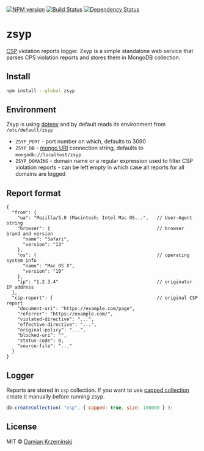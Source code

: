 [![NPM version][npm-image]][npm-url]
[![Build Status][build-image]][build-url]
[![Dependency Status][deps-image]][deps-url]

# zsyp

[CSP] violation reports logger. Zsyp is a simple standalone web service that parses CPS violation reports
and stores them in MongoDB collection.

## Install

```sh
npm install --global zsyp
```

## Environment

Zsyp is using [dotenv] and by default reads its environment from `/etc/default/zsyp`

- `ZSYP_PORT` - port number on which, defaults to 3090
- `ZSYP_DB` - [mongo URI] connection string, defaults to `mongodb://localhost/zsyp`
- `ZSYP_DOMAINS` - domain name or a regular expression used to filter CSP violation reports - can be left empty in which case all reports for all domains are logged

## Report format

```json5
{
  "from": {
    "ua": "Mozilla/5.0 (Macintosh; Intel Mac OS...",   // User-Agent string
    "browser": {                                       // browser brand and version
      "name": "Safari", 
      "version": "13"
    },
    "os": {                                            // operating system info
      "name": "Mac OS X",
      "version": "10"
    },
    "ip": "1.2.3.4"                                    // originator IP address 
  },
  "csp-report": {                                      // original CSP report
    "document-uri": "https://example.com/page",
    "referrer": "https://example.com/",
    "violated-directive": "...",
    "effective-directive": "...",
    "original-policy": "...",
    "blocked-uri": "",
    "status-code": 0,
    "source-file": "..."
  }
}
```


## Logger

Reports are stored in `csp` collection. If you want to use [capped collection] create it
manually before running zsyp.

```javascript
db.createCollection( "csp", { capped: true, size: 100000 } );
```


## License

MIT © [Damian Krzeminski](https://pirxpilot.me)


[CSP]: https://developer.mozilla.org/en-US/docs/Web/HTTP/CSP
[mongo URI]: https://docs.mongodb.com/manual/reference/connection-string
[capped collection]: https://docs.mongodb.com/manual/core/capped-collections/
[dotenv]: https://www.npmjs.com/package/dotenv

[npm-image]: https://img.shields.io/npm/v/zsyp
[npm-url]: https://npmjs.org/package/zsyp

[build-url]: https://travis-ci.com/pirxpilot/zsyp
[build-image]: https://img.shields.io/travis/com/pirxpilot/zsyp

[deps-image]: https://img.shields.io/librariesio/release/npm/zsyp
[deps-url]: https://libraries.io/npm/zsyp
